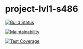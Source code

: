 # project-lvl1-s486

[![Build Status](https://travis-ci.com/TheJubadze/project-lvl1-s486.svg?branch=master)](https://travis-ci.com/TheJubadze/project-lvl1-s486)

[![Maintainability](https://api.codeclimate.com/v1/badges/42c3572b671b8e95ab87/maintainability)](https://codeclimate.com/github/TheJubadze/project-lvl1-s486/maintainability)

[![Test Coverage](https://api.codeclimate.com/v1/badges/42c3572b671b8e95ab87/test_coverage)](https://codeclimate.com/github/TheJubadze/project-lvl1-s486/test_coverage)
